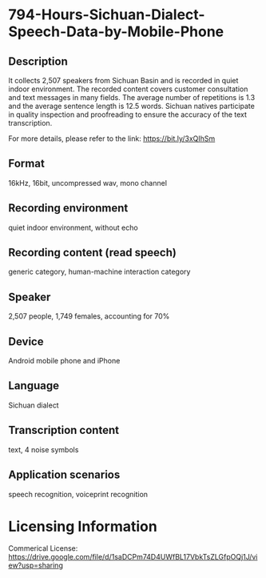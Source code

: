 # 794-Hours-Sichuan-Dialect-Speech-Data-by-Mobile-Phone


## Description
It collects 2,507 speakers from Sichuan Basin and is recorded in quiet indoor environment. The recorded content covers customer consultation and text messages in many fields. The average number of repetitions is 1.3 and the average sentence length is 12.5 words. Sichuan natives participate in quality inspection and proofreading to ensure the accuracy of the text transcription.

For more details, please refer to the link: https://bit.ly/3xQIhSm

## Format
16kHz, 16bit, uncompressed wav, mono channel

## Recording environment
quiet indoor environment, without echo

## Recording content (read speech)
generic category, human-machine interaction category

## Speaker
2,507 people, 1,749 females, accounting for 70%

## Device
Android mobile phone and iPhone

## Language
Sichuan dialect

## Transcription content
text, 4 noise symbols

## Application scenarios
speech recognition, voiceprint recognition

# Licensing Information
Commerical License: https://drive.google.com/file/d/1saDCPm74D4UWfBL17VbkTsZLGfpOQj1J/view?usp=sharing
